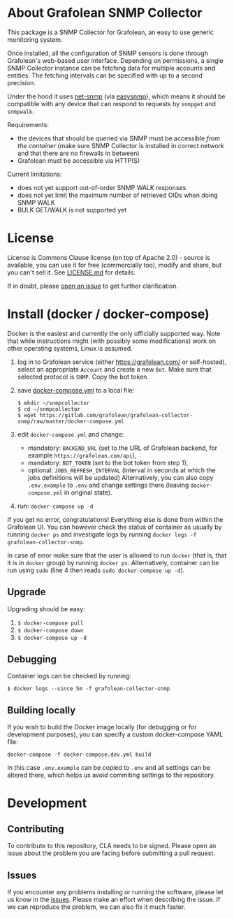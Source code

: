 # About Grafolean SNMP Collector

This package is a SNMP Collector for Grafolean, an easy to use generic monitoring system.

Once installed, all the configuration of SNMP sensors is done through Grafolean's web-based user interface. Depending on permissions,
a single SNMP Collector instance can be fetching data for multiple accounts and entities. The fetching intervals can be specified with
up to a second precision.

Under the hood it uses [net-snmp](http://net-snmp.sourceforge.net/) (via [easysnmp](https://easysnmp.readthedocs.io)), which means
it should be compatible with any device that can respond to requests by `snmpget` and `snmpwalk`.

Requirements:
- the devices that should be queried via SNMP must be accessible *from the container* (make sure SNMP Collector is installed in correct network and that there are no firewalls in between)
- Grafolean must be accessible via HTTP(S)

Current limitations:
- does not yet support out-of-order SNMP WALK responses
- does not yet limit the maximum number of retrieved OIDs when doing SNMP WALK
- BULK GET/WALK is not supported yet

# License

License is Commons Clause license (on top of Apache 2.0) - source is available, you can use it for free (commercially too), modify and
share, but you can't sell it. See [LICENSE.md](https://gitlab.com/grafolean/grafolean-collector-snmp/blob/master/LICENSE.md) for details.

If in doubt, please [open an issue](https://gitlab.com/grafolean/grafolean-collector-snmp/issues) to get further clarification.

# Install (docker / docker-compose)

Docker is the easiest and currently the only officially supported way. Note that while instructions might (with possibly some modifications) work on other operating systems, Linux is assumed.

1) log in to Grafolean service (either https://grafolean.com/ or self-hosted), select an appropriate `Account` and create a new `Bot`. Make sure that selected protocol is `SNMP`. Copy the bot token.

2) save [docker-compose.yml](https://gitlab.com/grafolean/grafolean-collector-snmp/raw/master/docker-compose.yml) to a local file:
    ```
    $ mkdir ~/snmpcollector
    $ cd ~/snmpcollector
    $ wget https://gitlab.com/grafolean/grafolean-collector-snmp/raw/master/docker-compose.yml
    ```

3) edit `docker-compose.yml` and change:
    - mandatory: `BACKEND_URL` (set to the URL of Grafolean backend, for example `https://grafolean.com/api`),
    - mandatory: `BOT_TOKEN` (set to the bot token from step 1),
    - optional: `JOBS_REFRESH_INTERVAL` (interval in seconds at which the jobs definitions will be updated)
   Alternatively, you can also copy `.env.example` to `.env` and change settings there (leaving `docker-compose.yml` in original state).

4) run: `docker-compose up -d`

If you get no error, congratulations! Everything else is done from within the Grafolean UI. You can however check the status of container as usually by running `docker ps` and investigate logs by running `docker logs -f grafolean-collector-snmp`.

In case of error make sure that the user is allowed to run `docker` (that is, that it is in `docker` group) by running `docker ps`. Alternatively, container can be run using `sudo` (line 4 then reads `sudo docker-compose up -d`).

## Upgrade

Upgrading should be easy:

1) `$ docker-compose pull`
2) `$ docker-compose down`
3) `$ docker-compose up -d`

## Debugging

Container logs can be checked by running:
```
$ docker logs --since 5m -f grafolean-collector-snmp
```

## Building locally

If you wish to build the Docker image locally (for debugging or for development purposes), you can specify a custom docker-compose YAML file:
```
docker-compose -f docker-compose.dev.yml build
```

In this case `.env.example` can be copied to `.env` and all settings can be altered there, which helps us avoid commiting settings to the repository.

# Development

## Contributing

To contribute to this repository, CLA needs to be signed. Please open an issue about the problem you are facing before submitting a pull request.

## Issues

If you encounter any problems installing or running the software, please let us know in the [issues](https://gitlab.com/grafolean/grafolean-collector-snmp/issues). Please make an effort when describing the issue. If we can reproduce the problem, we can also fix it much faster.
